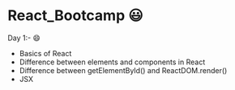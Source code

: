 # React_Bootcamp :smiley:

Day 1:-  :smile:

* Basics of React
* Difference between elements and components in React
* Difference between getElementById() and ReactDOM.render()
* JSX

